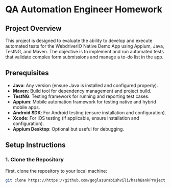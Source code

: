 # QA Automation Engineer Homework

## Project Overview

This project is designed to evaluate the ability to develop and execute automated tests for the WebdriverIO Native Demo App using Appium, Java, TestNG, and Maven. The objective is to implement and run automated tests that validate complex form submissions and manage a to-do list in the app.

## Prerequisites

- **Java**: Any version (ensure Java is installed and configured properly).
- **Maven**: Build tool for dependency management and project build.
- **TestNG**: Testing framework for running and reporting test cases.
- **Appium**: Mobile automation framework for testing native and hybrid mobile apps.
- **Android SDK**: For Android testing (ensure installation and configuration).
- **Xcode**: For iOS testing (if applicable, ensure installation and configuration).
- **Appium Desktop**: Optional but useful for debugging.

## Setup Instructions

### 1. Clone the Repository

First, clone the repository to your local machine:

```bash
git clone https://https://github.com/goglazurabishvili/hashBankProject
